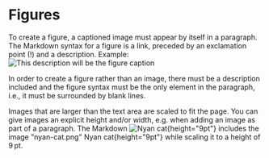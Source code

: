 # Figures

To create a figure, a captioned image must appear by itself in a paragraph. The Markdown syntax for a figure is a link, preceded by an exclamation point (!) and a description. 
Example: 
![This description will be the figure caption](path/to/image.png)

In order to create a figure rather than an image, there must be a description included and the figure syntax must be the only element in the paragraph, i.e., it must be surrounded by blank lines.

Images that are larger than the text area are scaled to fit the page. You can give images an explicit height and/or width, e.g. when adding an image as part of a paragraph. The Markdown ![Nyan cat](nyan-cat.png){height="9pt"} includes the image "nyan-cat.png" Nyan cat{height="9pt"} while scaling it to a height of 9 pt.

